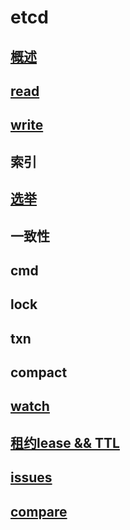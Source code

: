 # etcd

## [概述](etcd-basic.md)

## [read](etcd-read.md)

## [write](etcd-write.md)

## 索引

## [选举](algo-raft.md)

## 一致性

## cmd

## lock

## txn

## compact

## [watch](etcd-watch.md)

## [租约lease && TTL](etcd-lease.md)

## [issues](etcd-issues.md)

## [compare](tecd-compare.md)
